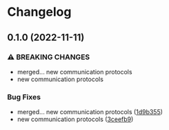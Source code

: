 # Changelog

## 0.1.0 (2022-11-11)


### ⚠ BREAKING CHANGES

* merged... new communication protocols
* new communication protocols

### Bug Fixes

* merged... new communication protocols ([1d9b355](https://github.com/SIMPLE-BuildingSimulation/light/commit/1d9b35522621c63498e088e8366fdbb5223a0527))
* new communication protocols ([3ceefb9](https://github.com/SIMPLE-BuildingSimulation/light/commit/3ceefb92841bfc2236290a183223b4f2c6a32a25))
